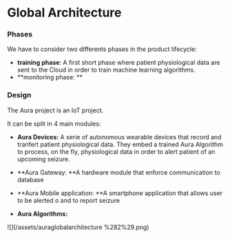 # Global Architecture

### Phases

We have to consider two differents phases in the product lifecycle: 

* **training phase**: A first short phase where patient physiological data are sent to the Cloud in order to train machine learning algorithms. 
* **monitoring phase: **

### Design

The Aura project is an IoT project.

It can be split in 4 main modules:

* **Aura Devices:** A serie of autonomous wearable devices that record and tranfert patient physiological data. They embed a trained Aura Algorithm to process, on the fly, physiological data in order to alert patient of an upcoming seizure.

* **Aura Gateway: **A hardware module that enforce communication to database

* **Aura Mobile application: **A smartphone application that allows user to be alerted o and to report seizure

* **Aura Algorithms:**

![](/assets/auraglobalarchitecture %282%29.png)

